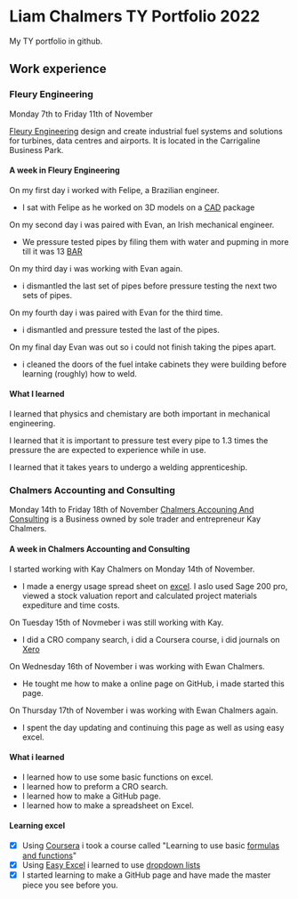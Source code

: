 # Liam Chalmers TY Portfolio 2022

My TY portfolio in github.

## Work experience

### Fleury Engineering

Monday 7th to Friday 11th of November

[Fleury Engineering](https://fleuryengineering.com/) design and create industrial fuel systems and solutions for turbines, data centres and airports. It is located in the Carrigaline Business Park.

#### A week in Fleury Engineering
On my first day i worked with Felipe, a Brazilian engineer.
- I sat with Felipe as he worked on 3D models on a [CAD](https://www.techtarget.com/whatis/definition/CAD-computer-aided-design) package

On my second day i was paired with Evan, an Irish mechanical engineer.
- We pressure tested pipes by filing them with water and pupming in more till it was 13 [BAR](https://en.wikipedia.org/wiki/Bar_(unit))

On my third day i was working with Evan again.
- i dismantled the last set of pipes before pressure testing the next two sets of pipes.

On my fourth day i was paired with Evan for the third time.
- i dismantled and pressure tested the last of the pipes.

On my final day Evan was out so i could not finish taking the pipes apart.
-  i cleaned the doors of the fuel intake cabinets they were building before learning (roughly) how to weld.

#### What I learned
I learned that physics and chemistary are both important in mechanical engineering.

I learned that it is important to pressure test every pipe to 1.3 times the pressure the are expected to experience while in use.

I learned that it takes years to undergo a welding apprenticeship.


### Chalmers Accounting and Consulting 

Monday 14th to Friday 18th of November
[Chalmers Accouning And Consulting](https://chalmersaccounting.ie/) is a Business owned by sole trader and entrepreneur Kay Chalmers.

#### A week in Chalmers Accounting and Consulting 

I started working with Kay Chalmers on Monday 14th of November.

- I made a energy usage spread sheet on [excel](https://ashtonschool-my.sharepoint.com/:x:/r/personal/2025_liam_chalmers_ashton_ie/Documents/Energy%20usage.xlsx?d=w6fc2cc6d178c44938236f687b9031746&csf=1&web=1&e=UaA4Zt). I aslo used Sage 200 pro, viewed a stock valuation report and calculated project materials expediture and time costs.

On Tuesday 15th of Novmeber i was still working with Kay.

- I did a CRO company search, i did a Coursera course, i did journals on [Xero](https://tipalti.com/en-eu/xero-integration-ptr/?cq_src=google_ads&cq_cmp=18210123574&cq_con=147466186744&cq_term=xero&cq_med=&cq_plac=&cq_net=g&cq_pos=&cq_plt=gp&utm_source=google&utm_medium=cpc&utm_term=xero&utm_campaign=G_S_EU_Xero_General&utm_adgroup=&_bt=619176002544&_bm=e&_bn=g&gclid=Cj0KCQiA1NebBhDDARIsAANiDD3naFxAusPs0xRxlyjBmxAfEWA7RgL28ZjyE3FXyqtGdj3s-Xq5J_QaAnveEALw_wcB)

On Wednesday 16th of November i was working with Ewan Chalmers.

- He tought me how to make a online page on GitHub, i made started this page.

On Thursday 17th of November i was working with Ewan Chalmers again.

- I spent the day updating and continuing this page as well as using easy excel.

#### What i learned 
- I learned how to use some basic functions on excel.
- I learned how to preform a CRO search.
- I learned how to make a GitHub page.
- I learned how to make a spreadsheet on Excel.

#### Learning excel
- [x] Using [Coursera](https://www.coursera.org/courseraplus?utm_source=gg&utm_medium=sem&utm_campaign=04-CourseraPlus-ESC&utm_content=B2C&campaignid=13433112712&adgroupid=121113573337&device=c&keyword=coursera&matchtype=b&network=g&devicemodel=&adpostion=&creativeid=526383220022&hide_mobile_promogclid=Cj0KCQiA1NebBhDDARIsAANiDD06LgAJbpZv8cfmKSwAxlFTcElUEM8U3GIHOWO1ThkwbpRRPsVB88caAkVeEALw_wcB) i took a course called "Learning to use basic [formulas and functions](https://www.coursera.org/projects/using-basic-formulas-functions-microsoft-excel)"
- [x] Using [Easy Excel](https://www.excel-easy.com/) i learned to use [dropdown lists](https://www.excel-easy.com/examples/drop-down-list.html)
- [x] I started learning to make a GitHub page and have made the master piece you see before you.
